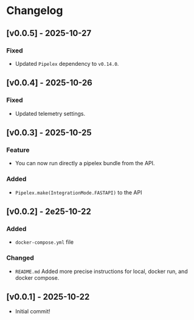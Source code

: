 # Changelog

## [v0.0.5] - 2025-10-27

### Fixed

- Updated `Pipelex` dependency to `v0.14.0`.

## [v0.0.4] - 2025-10-26

### Fixed

- Updated telemetry settings.

## [v0.0.3] - 2025-10-25

### Feature

- You can now run directly a pipelex bundle from the API.

### Added

- `Pipelex.make(IntegrationMode.FASTAPI)` to the API

## [v0.0.2] - 2e25-10-22

### Added

- `docker-compose.yml` file

### Changed

- `README.md` Added more precise instructions for local, docker run, and docker compose.

## [v0.0.1] - 2025-10-22

- Initial commit!
